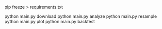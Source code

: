 pip freeze > requirements.txt

python main.py download
python main.py analyze
python main.py resample
python main.py plot
python main.py backtest